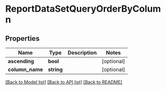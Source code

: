 # ReportDataSetQueryOrderByColumn

## Properties
Name | Type | Description | Notes
------------ | ------------- | ------------- | -------------
**ascending** | **bool** |  | [optional] 
**column_name** | **string** |  | [optional] 

[[Back to Model list]](../README.md#documentation-for-models) [[Back to API list]](../README.md#documentation-for-api-endpoints) [[Back to README]](../README.md)


